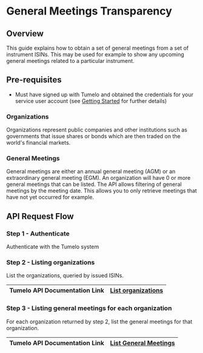 # General Meetings Transparency

## Overview

This guide explains how to obtain a set of general meetings from a set of instrument ISINs. This may be used for example to show any upcoming general meetings related to a particular instrument. 

## Pre-requisites

* Must have signed up with Tumelo and obtained the credentials for your service user account (see [Getting Started](../Getting_Started/README.md) for further details)

### Organizations

Organizations represent public companies and other institutions such as governments that issue shares or bonds which are then traded on the world's financial markets.

### General Meetings

General meetings are either an annual general meeting (AGM) or an extraordinary general meeting (EGM). An organization will have 0 or more general meetings that can be listed. The API allows filtering of general meetings by the meeting date. This allows you to only retrieve meetings that have not yet occurred for example.

## API Request Flow

### Step 1 - Authenticate

Authenticate with the Tumelo system

### Step 2 - Listing organizations

List the organizations, queried by issued ISINs.

| Tumelo API Documentation Link | [List organizations](https://docs.tumelo.com/#operation/listOrganizations) |
|-------------------------------|---------------------------------------------------------------------------------|

### Step 3 - Listing general meetings for each organization

For each organization returned by step 2, list the general meetings for that organization.

| Tumelo API Documentation Link | [List General Meetings](https://docs.tumelo.com/#operation/listGeneralMeetings) |
|-------------------------------|---------------------------------------------------------------------------------|
